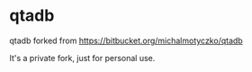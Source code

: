 # qtadb
qtadb forked from https://bitbucket.org/michalmotyczko/qtadb

It's a private fork, just for personal use.
